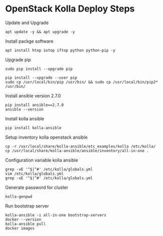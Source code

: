 # OpenStack Kolla Deploy Steps

Update and Upgrade
```
apt update -y && apt upgrade -y
```

Install packge software
```
apt install htop iotop iftop python python-pip -y
```

Upgrade pip
```
sudo pip install --upgrade pip

pip install --upgrade --user pip
sudo cp /usr/local/bin/pip /usr/bin/ && sudo cp /usr/local/bin/pip2* /usr/bin/
```

Install ansible version 2.7.0
```
pip install ansible==2.7.0
ansible --version
```

Install kolla ansible
```
pip install kolla-ansible
```

Setup inventory kolla openstack ansible
```
cp -r /usr/local/share/kolla-ansible/etc_examples/kolla /etc/kolla/
cp /usr/local/share/kolla-ansible/ansible/inventory/all-in-one .
```

Configuration variable kolla ansible
```
grep -vE '^$|^#' /etc/kolla/globals.yml
vim /etc/kolla/globals.yml
grep -vE '^$|^#' /etc/kolla/globals.yml
```

Generate password for cluster
```
kolla-genpwd
```

Run bootstrap server
```
kolla-ansible -i all-in-one bootstrap-servers
docker --version
kolla-ansible pull
docker images
```
